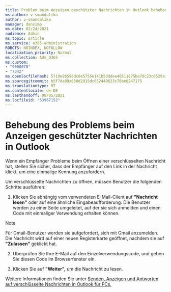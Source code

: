 ```yaml
---
title: Problem beim Anzeigen geschützter Nachrichten in Outlook beheben
ms.author: v-smandalika
author: v-smandalika
manager: dansimp
ms.date: 02/24/2021
audience: Admin
ms.topic: article
ms.service: o365-administration
ROBOTS: NOINDEX, NOFOLLOW
localization_priority: Normal
ms.collection: Adm_O365
ms.custom:
- "9000078"
- "7342"
ms.openlocfilehash: 5719e86596dc8e5755e141b5dddee40511875ba78c23c6529a131e9cab118fc8
ms.sourcegitcommit: b5f7da89a650d2915dc652449623c78be6247175
ms.translationtype: MT
ms.contentlocale: de-DE
ms.lasthandoff: 08/05/2021
ms.locfileid: "53967152"
---
```

# <a name="fix-problem-of-viewing-protected-message-in-outlook"></a>Behebung des Problems beim Anzeigen geschützter Nachrichten in Outlook

Wenn ein Empfänger Probleme beim Öffnen einer verschlüsselten Nachricht hat, stellen Sie sicher, dass der Empfänger auf den Link in der Nachricht klickt, um eine einmalige Kennung anzufordern.

Um verschlüsselte Nachrichten zu öffnen, müssen Benutzer die folgenden Schritte ausführen:

1. Klicken Sie abhängig vom verwendeten E-Mail-Client auf **"Nachricht lesen"** oder auf eine ähnliche Eingabeaufforderung. Die Benutzer werden zu einer Seite umgeleitet, auf der sie sich anmelden und einen Code mit einmaliger Verwendung erhalten können.

> [!NOTE]
> Für Gmail-Benutzer werden sie aufgefordert, sich mit Gmail anzumelden. Die Nachricht wird auf einer neuen Registerkarte geöffnet, nachdem sie auf **"Zulassen"** geklickt hat.

2. Überprüfen Sie Ihre E-Mail auf den Einzelverwendungscode, und geben Sie diesen Code im Browserfenster ein.

3. Klicken Sie auf **"Weiter",** um die Nachricht zu lesen.

Weitere Informationen finden Sie unter [Senden, Anzeigen und Antworten auf verschlüsselte Nachrichten in Outlook für PCs.](https://support.microsoft.com/topic/send-view-and-reply-to-encrypted-messages-in-outlook-for-pc-eaa43495-9bbb-4fca-922a-df90dee51980)


